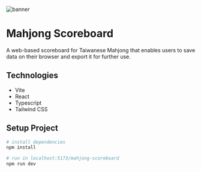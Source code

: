 ![banner](https://user-images.githubusercontent.com/75478661/215185929-02cecafa-a95d-4427-ab55-d73018d3d964.png)

# Mahjong Scoreboard

A web-based scoreboard for Taiwanese Mahjong that enables users to save data on their browser and export it for further use.

## Technologies

- Vite
- React
- Typescript
- Tailwind CSS

## Setup Project

```bash
# install dependencies
npm install

# run in localhost:5173/mahjong-scoreboard
npm run dev
```

